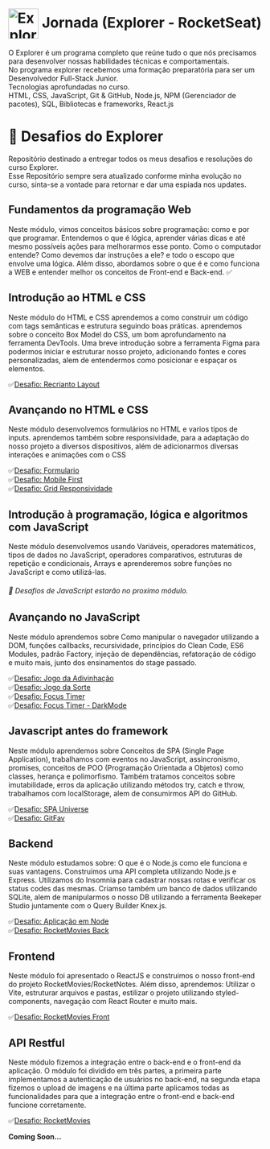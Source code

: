 # <img src="https://imgur.com/X4HdxWx.png" width="60px" align="center" alt="Explorer logo"> Jornada (Explorer - RocketSeat)
O Explorer é um programa completo que reúne tudo o que nós precisamos para desenvolver nossas habilidades técnicas e comportamentais.
<br>
No programa explorer recebemos uma formação preparatória para ser um Desenvolvedor Full-Stack Junior.
<br>
Tecnologias aprofundadas no curso.
<br>
HTML, CSS, JavaScript, Git & GitHub, Node.js, NPM (Gerenciador de pacotes), SQL, Bibliotecas e frameworks, React.js
 
 
 
 # :notebook: Desafios do Explorer
 Repositório destinado a entregar todos os  meus desafios e resoluções do curso Explorer.
 <br>
 Esse Repositório sempre sera atualizado conforme minha evolução no curso, sinta-se a vontade para retornar e dar uma espiada nos updates. 
<br>

 ## Fundamentos da programação Web

  Neste módulo, vimos conceitos básicos sobre programação: como e por que programar. Entendemos o que é lógica, aprender várias dicas e até mesmo possíveis ações para melhorarmos esse ponto. Como o computador entende? Como devemos dar instruções a ele? e todo o escopo que envolve uma lógica.
  Além disso, abordamos sobre o que é e como funciona a WEB e entender melhor os conceitos de Front-end e Back-end.
  :white_check_mark:
  
## Introdução ao HTML e CSS
 
  Neste módulo do HTML e CSS aprendemos a como construir um código com tags semânticas e estrutura seguindo boas práticas. aprendemos sobre o conceito Box Model do CSS, um bom aprofundamento na ferramenta DevTools. Uma breve introdução sobre a ferramenta Figma para podermos iniciar e estruturar nosso projeto, adicionando fontes e cores personalizadas, alem de entendermos como posicionar e espaçar os elementos.

  :white_check_mark:[Desafio: Recrianto Layout](https://recriando-layout-stage2.netlify.app/)<br>
  
  
 ## Avançando no HTML e CSS

  Neste módulo desenvolvemos formulários no HTML e varios tipos de inputs. aprendemos também sobre responsividade, para a adaptação do nosso projeto a diversos dispositivos, além de adicionarmos diversas interações e animações com o CSS
  
  :white_check_mark:[Desafio: Formulario](https://formulario-desafio-stage3.netlify.app/)<br>
  :white_check_mark:[Desafio: Mobile First](https://mobile-first-stage3.netlify.app/)<br>
  :white_check_mark:[Desafio: Grid Responsividade](https://responsividade-grid-stage3.netlify.app/)<br>
  
## Introdução à programação, lógica e algoritmos com JavaScript

 Neste módulo desenvolvemos usando Variáveis, operadores matemáticos, tipos de dados no JavaScript, operadores comparativos, estruturas de repetição e condicionais, Arrays e aprenderemos sobre funções no JavaScript e como utilizá-las.
 ###### :rocket: Desafios de JavaScript estarão no proximo módulo. 
 
## Avançando no JavaScript

 Neste módulo aprendemos sobre Como manipular o navegador utilizando a DOM, funções callbacks, recursividade, princípios do Clean Code, ES6 Modules, padrão Factory, injeção de dependências, refatoração de código e muito mais, junto dos ensinamentos do stage passado.
 
 :white_check_mark:[Desafio: Jogo da Adivinhação](https://jogo-da-adivinhacao-stage5.netlify.app/)<br>
 :white_check_mark:[Desafio: Jogo da Sorte](https://jogo-do-biscoito.netlify.app/)<br>
 :white_check_mark:[Desafio: Focus Timer](https://focustimer-desafio-stage05.netlify.app/)<br>
 :white_check_mark:[Desafio: Focus Timer - DarkMode](https://focustimer-darkmode-desafio-stage05.netlify.app/)<br>
 
## Javascript antes do framework

 Neste módulo aprendemos sobre Conceitos de SPA (Single Page Application), trabalhamos com eventos no JavaScript, assincronismo, promises, conceitos de POO (Programação Orientada a Objetos) como classes, herança e polimorfismo.
 Também tratamos conceitos sobre imutabilidade, erros da aplicação utilizando métodos try, catch e throw, trabalhamos com localStorage, alem de consumirmos API do GitHub.
 
  :white_check_mark:[Desafio: SPA Universe](https://spa-universe-stage06.netlify.app/)<br>
  :white_check_mark:[Desafio: GitFav](https://git-fav-explorer-bvanny.netlify.app//)<br>
 
## Backend

Neste módulo estudamos sobre: O que é o Node.js como ele funciona e suas vantagens. Construimos uma API completa utilizando Node.js e Express. Utilizamos do Insomnia para cadastrar nossas rotas e verificar os status codes das mesmas. Criamso também um banco de dados utilizando SQLite, alem de manipularmos o nosso DB utilizando a ferramenta Beekeper Studio juntamente com o Query Builder Knex.js.
 
  :white_check_mark:[Desafio: Aplicação em Node](https://github.com/bvanny/Explorer-RocketSeat/tree/main/Desafio%20-%20Aplica%C3%A7%C3%A3o%20em%20Node)<br>
  :white_check_mark:[Desafio: RocketMovies Back](https://github.com/bvanny/Explorer-RocketSeat/tree/main/Desafio-RocketMovies-Back)<br>
  
## Frontend

Neste módulo foi apresentado o ReactJS e construimos o nosso front-end do projeto RocketMovies/RocketNotes. Além disso, aprendemos: Utilizar o Vite, estruturar arquivos e pastas, estilizar o projeto utilizando styled-components, navegação com React Router e muito mais. 

  :white_check_mark:[Desafio: RocketMovies Front](https://github.com/bvanny/RocketMovie-Desafio-Curso)<br>
  
  
## API Restful

Neste módulo fizemos a integração entre o back-end e o front-end da aplicação. O módulo foi dividido em três partes, a primeira parte implementamos a autenticação de usuários no back-end, na segunda etapa fizemos o upload de imagens e na última parte aplicamos todas as funcionalidades para que a integração entre o front-end e back-end funcione corretamente.

  :white_check_mark:[Desafio: RocketMovies](https://github.com/bvanny/RocketMovie-Desafio-Curso)<br>
  
  
 
 **Coming Soon...**
